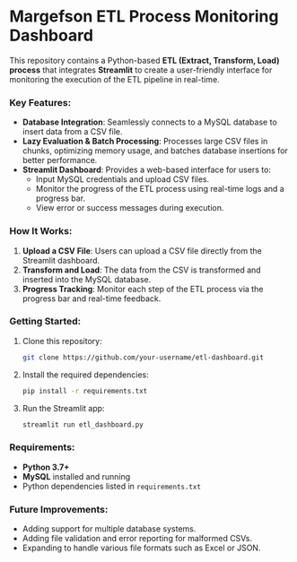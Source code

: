 # Margefson ETL Process Monitoring Dashboard

This repository contains a Python-based **ETL (Extract, Transform, Load) process** that integrates **Streamlit** to create a user-friendly interface for monitoring the execution of the ETL pipeline in real-time.

### Key Features:
- **Database Integration**: Seamlessly connects to a MySQL database to insert data from a CSV file.
- **Lazy Evaluation & Batch Processing**: Processes large CSV files in chunks, optimizing memory usage, and batches database insertions for better performance.
- **Streamlit Dashboard**: Provides a web-based interface for users to:
  - Input MySQL credentials and upload CSV files.
  - Monitor the progress of the ETL process using real-time logs and a progress bar.
  - View error or success messages during execution.
  
### How It Works:
1. **Upload a CSV File**: Users can upload a CSV file directly from the Streamlit dashboard.
2. **Transform and Load**: The data from the CSV is transformed and inserted into the MySQL database.
3. **Progress Tracking**: Monitor each step of the ETL process via the progress bar and real-time feedback.

### Getting Started:
1. Clone this repository:
   ```bash
   git clone https://github.com/your-username/etl-dashboard.git
   ```
2. Install the required dependencies:
   ```bash
   pip install -r requirements.txt
   ```
3. Run the Streamlit app:
   ```bash
   streamlit run etl_dashboard.py
   ```

### Requirements:
- **Python 3.7+**
- **MySQL** installed and running
- Python dependencies listed in `requirements.txt`

### Future Improvements:
- Adding support for multiple database systems.
- Adding file validation and error reporting for malformed CSVs.
- Expanding to handle various file formats such as Excel or JSON.
